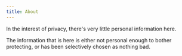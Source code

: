 ```yaml
---
title: About
---
```


In the interest of privacy, there's very little personal information here.

The information that is here is either not personal enough to bother protecting, or has been selectively chosen as nothing bad.
